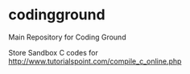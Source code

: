 # codingground
Main Repository for Coding Ground

Store Sandbox C codes for 
 http://www.tutorialspoint.com/compile_c_online.php
